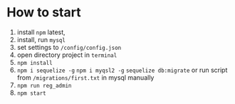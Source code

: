 # How to start
1. install `npm` latest,
2. install, run `mysql`
3. set settings to `/config/config.json`
4. open directory project in `terminal`
5. `npm install`
6. `npm i sequelize -g`
`npm i myqsl2 -g`
`sequelize db:migrate` or run script from `/migrations/first.txt` in mysql manually
7. `npm run reg_admin`
8. `npm start`
